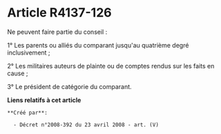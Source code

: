 # Article R4137-126

Ne peuvent faire partie du conseil :

1° Les parents ou alliés du comparant jusqu'au quatrième degré inclusivement ;

2° Les militaires auteurs de plainte ou de comptes rendus sur les faits en cause ;

3° Le président de catégorie du comparant.

**Liens relatifs à cet article**

	**Créé par**:

	  - Décret n°2008-392 du 23 avril 2008 - art. (V)
